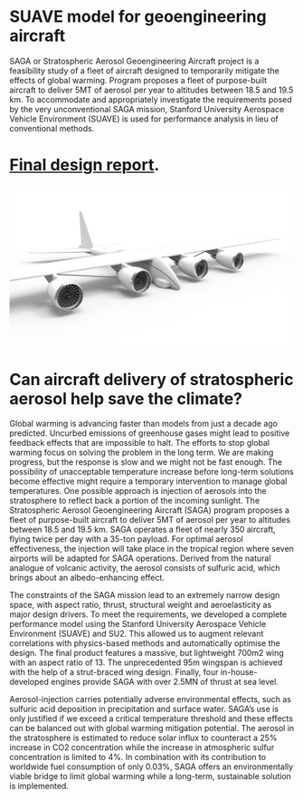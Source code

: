 # SUAVE model for geoengineering aircraft


SAGA or Stratospheric Aerosol Geoengineering Aircraft project is a feasibility study of a fleet of aircraft designed to temporarily mitigate the effects of global warming. Program proposes a fleet of purpose-built aircraft to deliver 5MT of aerosol per year to altitudes between 18.5 and 19.5 km. To accommodate and appropriately investigate the requirements posed by the very unconventional SAGA mission, Stanford University Aerospace Vehicle Environment (SUAVE) is used for performance analysis in lieu of conventional methods. 


[Final design report](SAGA_FinalDesignReport.pdf).
===================
 
![SAGA rendering](rendering.png)


Can aircraft delivery of stratospheric aerosol help save the climate?
====================
Global warming is advancing faster than models from just a decade ago predicted. Uncurbed emissions of greenhouse gases might lead to positive feedback effects that are impossible to halt. The efforts to stop global warming focus on solving the problem in the long term. We are making progress, but the response is slow and we might not be fast enough. The possibility of unacceptable temperature increase before long-term solutions become effective might require a temporary intervention to manage global temperatures.
One possible approach is injection of aerosols into the stratosphere to reflect back a portion of the incoming sunlight. The Stratospheric Aerosol Geoengineering Aircraft (SAGA) program proposes a fleet of purpose-built aircraft to deliver 5MT of aerosol per year to altitudes between 18.5 and 19.5 km. SAGA operates a fleet of nearly 350 aircraft, flying twice per day with a 35-ton payload. For optimal aerosol effectiveness, the injection will take place in the tropical region where seven airports will be adapted for SAGA operations. Derived from the natural analogue of volcanic activity, the aerosol consists of sulfuric acid, which brings about an albedo-enhancing effect.

The constraints of the SAGA mission lead to an extremely narrow design space, with aspect ratio, thrust, structural weight and aeroelasticity as major design drivers. To meet the requirements, we developed a complete performance model using the Stanford University Aerospace Vehicle Environment (SUAVE) and SU2. This allowed us to augment relevant correlations with physics-based methods and automatically optimise the design. The final product features a massive, but lightweight 700m2 wing with an aspect ratio of 13. The unprecedented 95m wingspan is achieved with the help of a strut-braced wing design. Finally, four in-house-developed engines provide SAGA with over 2.5MN of thrust at sea level.

Aerosol-injection carries potentially adverse environmental effects, such as sulfuric acid deposition in precipitation and surface water. SAGA’s use is only justified if we exceed a critical temperature threshold and these effects can be balanced out with global warming mitigation potential. The aerosol in the stratosphere is estimated to reduce solar influx to counteract a 25% increase in CO2 concentration while the increase in atmospheric sulfur concentration is limited to 4%. In combination with its contribution to worldwide fuel consumption of only 0.03%, SAGA offers an environmentally viable bridge to limit global warming while a long-term, sustainable solution is implemented.
